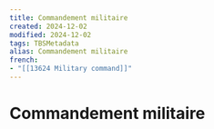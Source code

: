 ```yaml
---
title: Commandement militaire
created: 2024-12-02
modified: 2024-12-02
tags: TBSMetadata
alias: Commandement militaire
french:
- "[[13624 Military command]]"
---
```

# Commandement militaire

